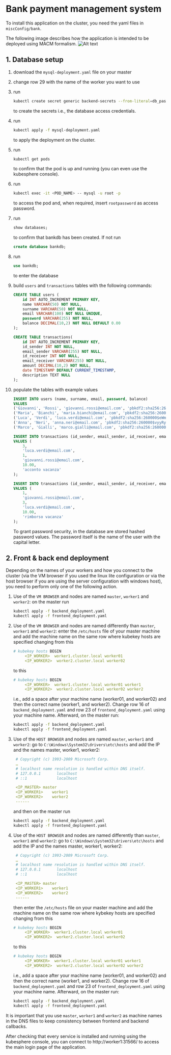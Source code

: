 # Bank payment management system
To install this application on the cluster, you need the yaml files in `miscConfig/bank`.

The following image describes how the application is intended to be deployed using MACM formalism.
![Alt text](miscConfig/App_MACM.png "MACM")

## 1. Database setup
1. download the `mysql-deployment.yaml` file on your master
2. change row 29 with the name of the worker you want to use
3. run
	```sh
  	kubectl create secret generic backend-secrets --from-literal=db_password='rootpassword' --from-literal=secret_key='rootpassword'
  	```
  	to create the secrets i.e., the database access credentials.
  
4. run
  	```sh
  	kubectl apply -f mysql-deployment.yaml
  	```
  	to apply the deployment on the cluster.
  
5. run
	```sh
  	kubectl get pods
  	```
  	to confirm that the pod is up and running (you can even use the kubesphere console).
  
6. run
  	```sh
  	kubectl exec -it <POD_NAME> -- mysql -u root -p
  	```
  	to access the pod and, when required, insert `rootpassword` as access password.
  
7. run
  	```sql
  	show databases;
  	```
  	to confirm that bankdb has been created. If not run
  	```sql
  	create database bankdb;
  	```
8. run
  	```sql
  	use bankdb;
  	```
  	to enter the database

9. build `users` and `transactions` tables with the following commands:
	```sql
	CREATE TABLE users ( 
	    id INT AUTO_INCREMENT PRIMARY KEY,
	    name VARCHAR(50) NOT NULL,
	    surname VARCHAR(50) NOT NULL,
	    email VARCHAR(100) NOT NULL UNIQUE,
	    password VARCHAR(255) NOT NULL,
	    balance DECIMAL(10,2) NOT NULL DEFAULT 0.00
	);

  	CREATE TABLE transactions(
 	    id INT AUTO_INCREMENT PRIMARY KEY,
 	    id_sender INT NOT NULL,
  	    email_sender VARCHAR(255) NOT NULL,
  	    id_receiver INT NOT NULL,
  	    email_receiver VARCHAR(255) NOT NULL,
  	    amount DECIMAL(10,2) NOT NULL,
  	    date TIMESTAMP DEFAULT CURRENT_TIMESTAMP,
  	    description TEXT NULL
 	);
 	```
10. populate the tables with example values
	```sql
  	INSERT INTO users (name, surname, email, password, balance) 
	VALUES 
	('Giovanni', 'Rossi', 'giovanni.rossi@email.com', 'pbkdf2:sha256:260000$D4kuLfbAZTEqwgNs$2a54fd573638b8579e8fe5065de2b98463ffb3063820938f6c2b965c969bbf2d', 500.00), 
	('Maria', 'Bianchi', 'maria.bianchi@email.com', 'pbkdf2:sha256:260000$cPNofnRIMNt88UYH$3bdcc1f225c222cb9cd1b9eac5f38e15434653848d01e81114c1a67eda0b2fc7', 1000.00),
	('Luca', 'Verdi', 'luca.verdi@email.com', 'pbkdf2:sha256:260000$eWmItAkdLFqZhggI$d7e39d8c9e101f6bbb98e641c1ad2c476ff5aa172d5c955b27683944444340f2', 1500.00),
	('Anna', 'Neri', 'anna.neri@email.com', 'pbkdf2:sha256:260000$vyyRyHIxtVKyr5Sk$11776308bf0b4a9d4bc6a6d6f02d2177db672ebcf0d8e1ea7be8679cf85af0fe', 2000.00),
	('Marco', 'Gialli', 'marco.gialli@email.com', 'pbkdf2:sha256:260000$23uECGvUNaUrWLCb$2fda8024bec75830fe97d7279867652b2933dc00d870fbfa9968c643b8c1228e', 2500.00);

 	INSERT INTO transactions (id_sender, email_sender, id_receiver, email_receiver, amount, description)
	VALUES (
 	    3, 
  	    'luca.verdi@email.com', 
  	    1, 
  	    'giovanni.rossi@email.com', 
  	    10.00, 
  	    'acconto vacanza'
 	);

	INSERT INTO transactions (id_sender, email_sender, id_receiver, email_receiver, amount, description)
	VALUES (
  	    1, 
  	    'giovanni.rossi@email.com', 
  	    3, 
  	    'luca.verdi@email.com', 
  	    10.00, 
  	    'rimborso vacanza'
 	);
  	```
 	To grant password security, in the database are stored hashed password values. The password itself is the name of the user with the capital letter.

## 2. Front & back end deployment

Depending on the names of your workers and how you connect to the cluster (via the VM browser if you used the linux lite configuration or via the host browser if you are using the server configuration with windows host), you need to perform only one of the following action.

1. Use of the `VM BROWSER` and nodes are named `master`, `worker1` and `worker2`: 
   on the master run
   ```sh
   kubectl apply -f backend_deployment.yaml
   kubectl apply -f frontend_deployment.yaml
   ```

2. Use of the `VM BROWSER` and nodes are named differently than `master`, `worker1` and `worker2`: 
   enter the `/etc/hosts` file of your master machine and add the machine name on the same row where kubekey hosts are specified
   changing from this
   ```yaml
   # kubekey hosts BEGIN
        <IP_WORKER>  worker1.cluster.local worker01
        <IP_WORKER2>  worker2.cluster.local worker02
   ```
   to this
   ```yaml
   # kubekey hosts BEGIN
        <IP_WORKER>  worker1.cluster.local worker01 worker1
        <IP_WORKER2>  worker2.cluster.local worker02 worker2
   ```
   i.e., add a space after your machine name (worker01, and worker02) and then the correct name (worker1, and worker2). Change row 16 of `backend_deployment.yaml` and row 23 of `frontend_deployment.yaml` using your machine name. Afterward, on the master run:
   ```sh
   kubectl apply -f backend_deployment.yaml
   kubectl apply -f frontend_deployment.yaml
   ```
   
3. Use of the `HOST BROWSER` and nodes are named `master`, `worker1` and `worker2`: 
   go to `C:\Windows\System32\drivers\etc\hosts` and add the IP and the names master, worker1, worker2:
   ```yaml
	# Copyright (c) 1993-2009 Microsoft Corp.
	…
	# localhost name resolution is handled within DNS itself.
	# 127.0.0.1       localhost
	# ::1             localhost

	<IP_MASTER>	master
	<IP_WORKER1>	worker1
	<IP_WORKER2>	worker2 
	------
   ```
   and then on the master run
   ```sh
   kubectl apply -f backend_deployment.yaml
   kubectl apply -f frontend_deployment.yaml
   ```

4. Use of the `HOST BROWSER` and nodes are named differently than `master`, `worker1` and `worker2`: 
   go to `C:\Windows\System32\drivers\etc\hosts` and add the IP and the names master, worker1, worker2:
   ```yaml
	# Copyright (c) 1993-2009 Microsoft Corp.
	…
	# localhost name resolution is handled within DNS itself.
	# 127.0.0.1       localhost
	# ::1             localhost

	<IP_MASTER>	master
	<IP_WORKER1>	worker1
	<IP_WORKER2>	worker2 
	------
   ```
   then enter the `/etc/hosts` file on your master machine and add the machine name on the same row where kybekey hosts are specified
   changing from this
   ```yaml
   # kubekey hosts BEGIN
        <IP_WORKER>  worker1.cluster.local worker01
        <IP_WORKER2>  worker2.cluster.local worker02
   ```
   to this
   ```yaml
   # kubekey hosts BEGIN
        <IP_WORKER>  worker1.cluster.local worker01 worker1
        <IP_WORKER2>  worker2.cluster.local worker02 worker2
   ```
   i.e., add a space after your machine name (worker01, and worker02) and then the correct name (worker1, and worker2). Change row 16 of `backend_deployment.yaml` and row 23 of `frontend_deployment.yaml` using your machine name. Afterward, on the master run:
   ```sh
   kubectl apply -f backend_deployment.yaml
   kubectl apply -f frontend_deployment.yaml
   ```

It is important that you use `master`, `worker1` and `worker2` as machine names in the DNS files to keep consistency between frontend and backend callbacks.

After checking that every service is installed and running using the kubesphere console, you can connect to http://worker1:31566/ to access the main login page of the application.
